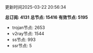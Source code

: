 更新时间2025-03-22 20:56:34

**总订阅: 4131**
**总节点: 15416**
**有效节点: 5195**
- trojan节点: 2653
- v2ray节点: 1544
- ss节点: 993
- ssr节点: 5
